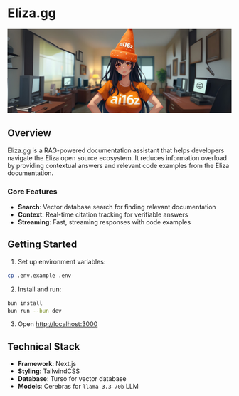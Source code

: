 # Eliza.gg

![Eliza.gg Cover](./public/cover.png)

## Overview

Eliza.gg is a RAG-powered documentation assistant that helps developers navigate the Eliza open source ecosystem. It reduces information overload by providing contextual answers and relevant code examples from the Eliza documentation.

### Core Features

- **Search**: Vector database search for finding relevant documentation
- **Context**: Real-time citation tracking for verifiable answers
- **Streaming**: Fast, streaming responses with code examples

## Getting Started

1. Set up environment variables:

```bash
cp .env.example .env
```

2. Install and run:

```bash
bun install
bun run --bun dev
```

3. Open [http://localhost:3000](http://localhost:3000)

## Technical Stack

- **Framework**: Next.js
- **Styling**: TailwindCSS
- **Database**: Turso for vector database
- **Models**: Cerebras for `llama-3.3-70b` LLM
